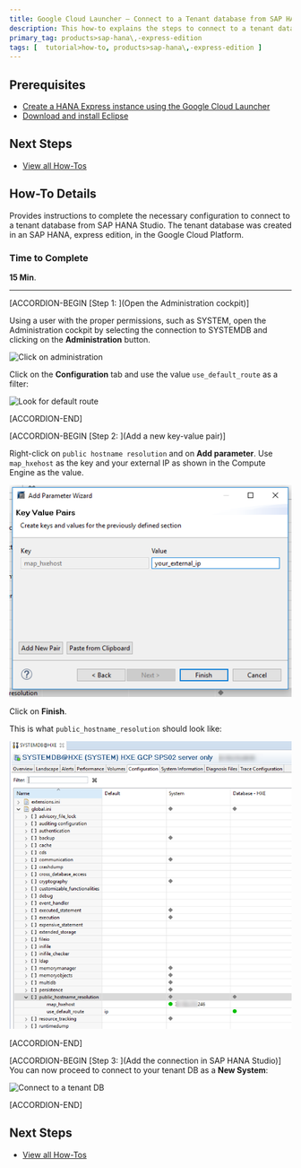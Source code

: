 ```yaml
---
title: Google Cloud Launcher – Connect to a Tenant database from SAP HANA Studio
description: This how-to explains the steps to connect to a tenant database in SAP HANA, express edition, created in the Google Cloud Platform created from the Launcher
primary_tag: products>sap-hana\,-express-edition
tags: [  tutorial>how-to, products>sap-hana\,-express-edition ]
---
```

## Prerequisites  
 - [Create a HANA Express instance using the Google Cloud Launcher](https://www.sap.com/developer/tutorials/hxe-gcp-getting-started-launcher.html)
 - [Download and install Eclipse](https://www.sap.com/developer/how-tos/2016/09/hxe-howto-eclipse.html)

## Next Steps
 - [View all How-Tos](http://www.sap.com/developer/tutorial-navigator.how-to.html)


## How-To Details
Provides instructions to complete the necessary configuration to connect to a tenant database from SAP HANA Studio. The tenant database was created in an SAP HANA, express edition, in the Google Cloud Platform.

### Time to Complete
**15 Min**.

---

[ACCORDION-BEGIN [Step 1: ](Open the Administration cockpit)]

Using a user with the proper permissions, such as SYSTEM, open the Administration cockpit by selecting the connection to SYSTEMDB and clicking on the **Administration** button.

![Click on administration](1.png)

Click on the **Configuration** tab and use the value `use_default_route` as a filter:

![Look for default route](2.png)


[ACCORDION-END]

[ACCORDION-BEGIN [Step 2: ](Add a new key-value pair)]

Right-click on `public hostname resolution` and on **Add parameter**. Use `map_hxehost` as the key and your external IP as shown in the Compute Engine as the value.

![Add key-value pair](3.png)

Click on **Finish**.

This is what `public_hostname_resolution` should look like:

![Hostname mapping](4.png)


[ACCORDION-END]


[ACCORDION-BEGIN [Step 3: ](Add the connection in SAP HANA Studio)]
You can now proceed to connect to your tenant DB as a **New System**:

![Connect to a tenant DB](5.png)


[ACCORDION-END]


## Next Steps
 - [View all How-Tos](http://www.sap.com/developer/tutorial-navigator.how-to.html)
